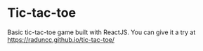 # Tic-tac-toe

Basic tic-tac-toe game built with ReactJS. You can give it a try at https://raduncc.github.io/tic-tac-toe/
